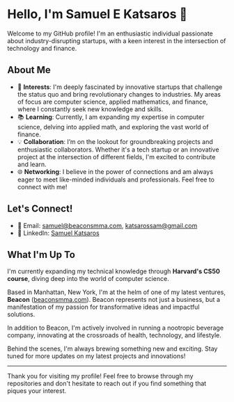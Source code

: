 # Hello, I'm Samuel E Katsaros 👋

Welcome to my GitHub profile! I'm an enthusiastic individual passionate about industry-disrupting startups, with a keen interest in the intersection of technology and finance.

## About Me

- 🚀 **Interests**: I'm deeply fascinated by innovative startups that challenge the status quo and bring revolutionary changes to industries. My areas of focus are computer science, applied mathematics, and finance, where I constantly seek new knowledge and skills.
- 📚 **Learning**: Currently, I am expanding my expertise in computer science, delving into applied math, and exploring the vast world of finance.
- 💡 **Collaboration**: I’m on the lookout for groundbreaking projects and enthusiastic collaborators. Whether it's a tech startup or an innovative project at the intersection of different fields, I'm excited to contribute and learn.
- 🌐 **Networking**: I believe in the power of connections and am always eager to meet like-minded individuals and professionals. Feel free to connect with me!

## Let's Connect!

- 📧 Email: [samuel@beaconsmma.com](mailto:samuel@beaconsmma.com), [katsarossam@gmail.com](mailto:katsarossam@gmail.com)
- 🔗 LinkedIn: [Samuel Katsaros](https://linkedin.com/in/samuel-katsaros/)

## What I'm Up To

I'm currently expanding my technical knowledge through **Harvard's CS50 course**, diving deep into the world of computer science. 

Based in Manhattan, New York, I'm at the helm of one of my latest ventures, **Beacon** ([beaconsmma.com](https://beaconsmma.com)). Beacon represents not just a business, but a manifestation of my passion for transformative ideas and impactful solutions.

In addition to Beacon, I'm actively involved in running a nootropic beverage company, innovating at the crossroads of health, technology, and lifestyle.

Behind the scenes, I'm always brewing something new and exciting. Stay tuned for more updates on my latest projects and innovations!

---

Thank you for visiting my profile! Feel free to browse through my repositories and don't hesitate to reach out if you find something that piques your interest.
